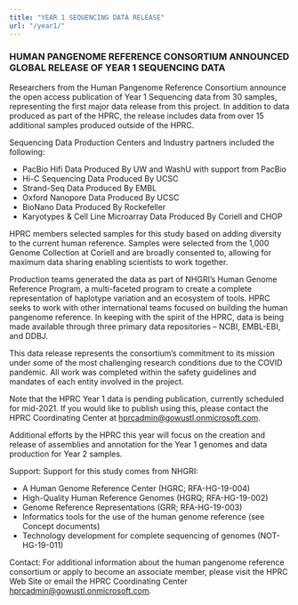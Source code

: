 ```yaml
---
title: "YEAR 1 SEQUENCING DATA RELEASE"
url: "/year1/"
---
```



### HUMAN PANGENOME REFERENCE CONSORTIUM ANNOUNCED GLOBAL RELEASE OF YEAR 1 SEQUENCING DATA

Researchers from the Human Pangenome Reference Consortium announce the open access publication of Year 1 Sequencing data from 30 samples, representing the first major data release from this project. In addition to data produced as part of the HPRC, the release includes data from over 15 additional samples produced outside of the HPRC.

Sequencing Data Production Centers and Industry partners included the following:
- PacBio Hifi Data Produced By UW and WashU with support from PacBio
- Hi-C Sequencing Data Produced By UCSC
- Strand-Seq Data Produced By EMBL
- Oxford Nanopore Data Produced By UCSC
- BioNano Data Produced By Rockefeller
- Karyotypes & Cell Line Microarray Data Produced By Coriell and CHOP

HPRC members selected samples for this study based on adding diversity to the current human reference. Samples were selected from the 1,000 Genome Collection at Coriell and are broadly consented to, allowing for maximum data sharing enabling scientists to work together.

Production teams generated the data as part of NHGRI’s Human Genome Reference Program, a multi-faceted program to create a complete representation of haplotype variation and an ecosystem of tools. HPRC seeks to work with other international teams focused on building the human pangenome reference. In keeping with the spirit of the HPRC, data is being made available through three primary data repositories – NCBI, EMBL-EBI, and DDBJ.

This data release represents the consortium’s commitment to its mission under some of the most challenging research conditions due to the COVID pandemic. All work was completed within the safety guidelines and mandates of each entity involved in the project.

Note that the HPRC Year 1 data is pending publication, currently scheduled for mid-2021. If you would like to publish using this, please contact the HPRC Coordinating Center at hprcadmin@gowustl.onmicrosoft.com.

Additional efforts by the HPRC this year will focus on the creation and release of assemblies and annotation for the Year 1 genomes and data production for Year 2 samples.

Support:  Support for this study comes from NHGRI:
- A Human Genome Reference Center (HGRC; RFA-HG-19-004)
- High-Quality Human Reference Genomes (HGRQ; RFA-HG-19-002)
- Genome Reference Representations (GRR; RFA-HG-19-003)
- Informatics tools for the use of the human genome reference (see Concept documents)
- Technology development for complete sequencing of genomes (NOT-HG-19-011)


Contact: For additional information about the human pangenome reference consortium or apply to become an associate member, please visit the HPRC Web Site or email the HPRC Coordinating Center hprcadmin@gowustl.onmicrosoft.com.